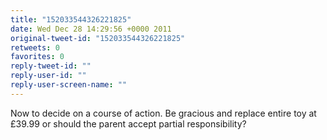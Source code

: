 ```yaml
---
title: "152033544326221825"
date: Wed Dec 28 14:29:56 +0000 2011
original-tweet-id: "152033544326221825"
retweets: 0
favorites: 0
reply-tweet-id: ""
reply-user-id: ""
reply-user-screen-name: ""
---
```

Now to decide on a course of action. Be gracious and replace entire toy at £39.99 or should the parent accept partial responsibility?
